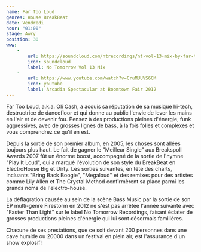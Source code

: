 ```yaml
---
name: Far Too Loud
genres: House BreakBeat
date: Vendredi
hour: "01:00"
stage: Awry
position: 30
www:
    -
        url: https://soundcloud.com/ntrecordings/nt-vol-13-mix-by-far-too-loud
        icon: soundcloud
        label: No Tomorrow Vol 13 Mix
    -
        url: https://www.youtube.com/watch?v=CruMUUVS6CM
        icon: youtube
        label: Arcadia Spectacular at Boomtown Fair 2012
---
```

Far Too Loud, a.k.a. Oli Cash, a acquis sa réputation de sa musique hi-tech, destructrice de dancefloor et qui donne au public l'envie de lever les mains en l'air et de devenir fou.
Pensez à des productions pleines d'énergie, funk aggressives, avec de grosses lignes de bass, à la fois folles et complexes et vous comprendrez ce qu'il en est.

Depuis la sortie de son premier album, en 2005, les choses sont allées toujours plus haut. Le fait de gagner le "Meilleur Single" aux Breakspoll Awards 2007 fût un énorme boost, accompagné de la sortie de l'hymne "Play It Loud", qui a marqué l'évolution de son style du BreakBeat en ElectroHouse Big et Dirty. Les sorties suivantes, en tête des charts, incluants "Bring Back Boogie", "Megaloud" et des remixes pour des artistes comme Lily Allen et The Crystal Method confirmèrent sa place parmi les grands noms de l'electro-house.

La déflagration causée au sein de la scène Bass Music par la sortie de son EP multi-genre Firestorm en 2012 ne s'est pas arrêtée l'année suivante avec "Faster Than Light" sur le label No Tomorrow Recordings, faisant éclater de grosses productions pleines d'énergie qui lui sont désormais familières.

Chacune de ses prestations, que ce soit devant 200 personnes dans une cave humide ou 20000 dans un festival en plein air, est l'assurance d'un show explosif!
